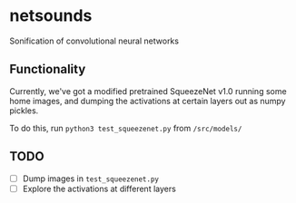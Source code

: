 # netsounds
Sonification of convolutional neural networks

## Functionality
Currently, we've got a modified pretrained SqueezeNet v1.0 running some home
images, and dumping the activations at certain layers out as numpy pickles.

To do this, run `python3 test_squeezenet.py` from `/src/models/`

## TODO
- [ ] Dump images in `test_squeezenet.py`
- [ ] Explore the activations at different layers
